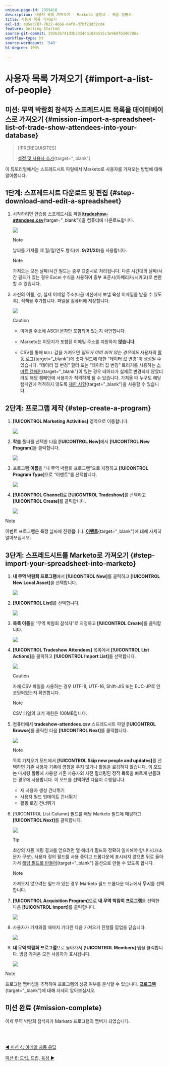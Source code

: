 ```yaml
---
unique-page-id: 2359418
description: 사용자 목록 가져오기 - Marketo 설명서 - 제품 설명서
title: 사용자 목록 가져오기
exl-id: a85ec787-7b22-4666-84fd-d7bf23d32cd4
feature: Getting Started
source-git-commit: 292626741d3b2334da104a515c3e968fb340706a
workflow-type: ht
source-wordcount: '543'
ht-degree: 100%

---
```


# 사용자 목록 가져오기 {#import-a-list-of-people}

## 미션: 무역 박람회 참석자 스프레드시트 목록을 데이터베이스로 가져오기 {#mission-import-a-spreadsheet-list-of-trade-show-attendees-into-your-database}

>[!PREREQUISITES]
>
>[설정 및 사용자 추가](/help/marketo/getting-started/quick-wins/get-set-up-and-add-a-person.md){target="_blank"}

이 튜토리얼에서는 스프레드시트 파일에서 Marketo로 사용자를 가져오는 방법에 대해 알아봅니다.

## 1단계: 스프레드시트 다운로드 및 편집 {#step-download-and-edit-a-spreadsheet}

1. 시작하려면 연습용 스프레드시트 파일([**tradeshow-attendees.csv**](/help/marketo/getting-started/assets/tradeshow-attendees.csv){target="_blank"})을 컴퓨터에 다운로드합니다.

   ![](assets/import-a-list-of-people-1.png)

   >[!NOTE]
   >
   >날짜를 가져올 때 월/일/연도 형식(예: **9/21/20**)을 사용합니다.

   >[!NOTE]
   >
   >가져오는 모든 날짜/시간 필드는 중부 표준시로 처리됩니다. 다른 시간대의 날짜/시간 필드가 있는 경우 Excel 수식을 사용하여 중부 표준시(아메리카/시카고)로 변환할 수 있습니다.

1. 자신의 이름, 성, 실제 이메일 주소(다음 미션에서 보낼 육성 이메일을 받을 수 있도록), 직책을 추가합니다. 파일을 컴퓨터에 저장합니다.

   ![](assets/import-a-list-of-people-2.png)

   >[!CAUTION]
   >
   >* 이메일 주소에 ASCII 문자만 포함되어 있는지 확인합니다.
   >
   >* Marketo는 이모지가 포함된 이메일 주소를 지원하지 **않습니다**.
   >
   >* CSV를 통해 `NULL` 값을 가져오면 _필드가 이미 비어 있는 경우에도_ 사용자의 [활동 로그](/help/marketo/product-docs/core-marketo-concepts/smart-lists-and-static-lists/managing-people-in-smart-lists/locate-the-activity-log-for-a-person.md){target="_blank"}에 숫자 필드에 대한 “데이터 값 변경”이 생성될 수 있습니다. “데이터 값 변경” 필터 또는 “데이터 값 변경” 트리거를 사용하는 [스마트 캠페인](/help/marketo/product-docs/core-marketo-concepts/smart-campaigns/understanding-smart-campaigns.md){target="_blank"}이 있는 경우 데이터가 실제로 변경되지 않았더라도 해당 캠페인에 사용자가 적격하게 될 수 있습니다. 가져올 때 누구도 해당 캠페인에 적격하지 않도록 [제한 사항](/help/marketo/product-docs/core-marketo-concepts/smart-lists-and-static-lists/using-smart-lists/add-a-constraint-to-a-smart-list-filter.md){target="_blank"}을 사용할 수 있습니다.

## 2단계: 프로그램 제작 {#step-create-a-program}

1. **[!UICONTROL Marketing Activities]** 영역으로 이동합니다.

   ![](assets/import-a-list-of-people-3.png)

1. **학습** 폴더를 선택한 다음 **[!UICONTROL New]**&#x200B;에서 **[!UICONTROL New Program]**&#x200B;을 클릭합니다.

   ![](assets/import-a-list-of-people-4.png)

1. 프로그램 **이름**&#x200B;을 “내 무역 박람회 프로그램”으로 지정하고 **[!UICONTROL Program Type]**&#x200B;으로 “이벤트”를 선택합니다.

   ![](assets/import-a-list-of-people-5.png)

1. **[!UICONTROL Channel]**&#x200B;로 **[!UICONTROL Tradeshow]**&#x200B;를 선택하고 **[!UICONTROL Create]**&#x200B;를 클릭합니다.

   ![](assets/import-a-list-of-people-6.png)

>[!NOTE]
>
>이벤트 프로그램은 특정 날짜에 진행됩니다. [**이벤트**](/help/marketo/product-docs/demand-generation/events/understanding-events/understanding-event-programs.md){target="_blank"}&#x200B;에 대해 자세히 알아보십시오.

## 3단계: 스프레드시트를 Marketo로 가져오기 {#step-import-your-spreadsheet-into-marketo}

1. **내 무역 박람회 프로그램**&#x200B;에서 **[!UICONTROL New]**&#x200B;를 클릭하고 **[!UICONTROL New Local Asset]**&#x200B;을 선택합니다.

   ![](assets/import-a-list-of-people-7.png)

1. **[!UICONTROL List]**&#x200B;를 선택합니다.

   ![](assets/import-a-list-of-people-8.png)

1. **목록 이름**&#x200B;을 “무역 박람회 참석자”로 지정하고 **[!UICONTROL Create]**&#x200B;를 클릭합니다.

   ![](assets/import-a-list-of-people-9.png)

1. **[!UICONTROL Tradeshow Attendees]** 목록에서 **[!UICONTROL List Actions]**&#x200B;을 클릭하고 **[!UICONTROL Import List]**&#x200B;를 선택합니다.

   ![](assets/import-a-list-of-people-10.png)

   >[!CAUTION]
   >
   >자체 CSV 파일을 사용하는 경우 UTF-8, UTF-16, Shift-JIS 또는 EUC-JP로 인코딩되었는지 확인합니다.

   >[!NOTE]
   >
   >CSV 파일의 크기 제한은 100MB입니다.

1. 컴퓨터에서 **tradeshow-attendees.csv** 스프레드시트 파일 **[!UICONTROL Browse]**&#x200B;를 클릭한 다음 **[!UICONTROL Next]**&#x200B;를 클릭합니다.

   ![](assets/import-a-list-of-people-11.png)

   >[!NOTE]
   >
   >목록 가져오기 모드에서 **[!UICONTROL Skip new people and updates]**&#x200B;를 선택하면 기존 사용자 기록에 영향을 주지 않거나 활동을 로깅하지 않습니다. 이 모드는 마케팅 활동에 사용할 기존 사용자의 사전 필터링된 정적 목록을 빠르게 만들려는 경우에 사용합니다. 이 모드를 선택하면 다음이 수행됩니다.
   >
   > * 새 사용자 생성 건너뛰기
   > * 사용자 필드 업데이트 건너뛰기
   > * 활동 로깅 건너뛰기

1. [!UICONTROL List Column] 필드를 해당 Marketo 필드에 매핑하고 **[!UICONTROL Next]**&#x200B;를 클릭합니다.

   ![](assets/import-a-list-of-people-12.png)

   >[!TIP]
   >
   >최상의 자동 매핑 결과를 얻으려면 열 헤더가 필드와 정확히 일치해야 합니다(대/소문자 구분). 사용자 정의 필드를 사용 중이고 드롭다운에 표시되지 않으면 뒤로 돌아가서 [해당 필드를 만들어](/help/marketo/product-docs/administration/field-management/create-a-custom-field-in-marketo.md){target="_blank"} 옵션으로 만들 수 있도록 합니다.

   >[!NOTE]
   >
   >가져오지 않으려는 필드가 있는 경우 Marketo 필드 드롭다운 메뉴에서 **무시**&#x200B;를 선택합니다.

1. **[!UICONTROL Acquisition Program]**&#x200B;으로 **내 무역 박람회 프로그램**&#x200B;을 선택한 다음 **[!UICONTROL Import]**&#x200B;를 클릭합니다.

   ![](assets/import-a-list-of-people-13.png)

1. 사용자가 가져와질 때까지 기다린 다음 가져오기 진행률 팝업을 닫습니다.

   ![](assets/import-a-list-of-people-14.png)

1. **내 무역 박람회 프로그램**&#x200B;으로 돌아가서 **[!UICONTROL Members]** 탭을 클릭합니다. 방금 가져온 모든 사용자가 표시됩니다.

   ![](assets/import-a-list-of-people-15.png)

>[!NOTE]
>
>프로그램 멤버십을 추적하여 프로그램의 성공 여부를 분석할 수 있습니다. [**프로그램**](/help/marketo/product-docs/core-marketo-concepts/programs/creating-programs/understanding-programs.md){target="_blank"}&#x200B;에 대해 자세히 알아보십시오.

## 미션 완료 {#mission-complete}

이제 무역 박람회 참석자가 Marketo 프로그램의 멤버가 되었습니다.

<br> 

[◄ 미션 4: 이메일 자동 응답](/help/marketo/getting-started/quick-wins/email-auto-response.md)

[미션 6: 드립, 드립, 육성 ►](/help/marketo/getting-started/quick-wins/drip-drip-nurture.md)
